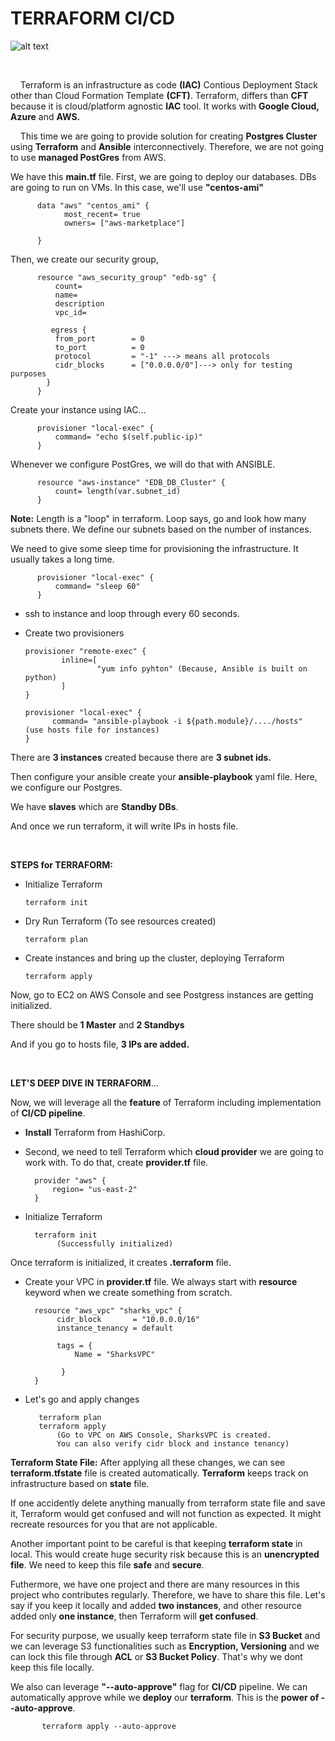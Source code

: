 # TERRAFORM CI/CD

![alt text](https://github.com/tanersa/terraform/blob/feature/terraform-iac/terraform.png)

<br />

&nbsp; &nbsp; Terraform is an infrastructure as code **(IAC)** Contious Deployment Stack other than Cloud Formation Template **(CFT)**. Terraform, 
differs than **CFT** because it is cloud/platform agnostic **IAC** tool. It works with **Google Cloud, Azure** and **AWS.**

&nbsp; &nbsp; This time we are going to provide solution for creating **Postgres Cluster** using **Terraform** and **Ansible** interconnectively. Therefore,
we are not going to use **managed PostGres** from AWS. 

We have this **main.tf** file. First, we are going to deploy our databases. DBs are going to run on VMs. In this case, we'll use **"centos-ami"**

          data "aws" "centos_ami" {
                most_recent= true
                owners= ["aws-marketplace"]
          
          }
          
Then, we create our security group,

          resource "aws_security_group" "edb-sg" {
              count= 
              name=
              description
              vpc_id=
                
             egress {
              from_port        = 0
              to_port          = 0
              protocol         = "-1" ---> means all protocols
              cidr_blocks      = ["0.0.0.0/0"]---> only for testing purposes
            }      
          }
          
Create your instance using IAC...

          provisioner "local-exec" {
              command= "echo $(self.public-ip)"   
          }
          
Whenever we configure PostGres, we will do that with ANSIBLE.

          resource "aws-instance" "EDB_DB_Cluster" {
              count= length(var.subnet_id)     
          }
          
**Note:** Length is a "loop" in terraform. Loop says, go and look how many subnets there. We define our subnets based on the number of instances.       
       
We need to give some sleep time for provisioning the infrastructure. It usually takes a long time.          
          
          provisioner "local-exec" {
              command= "sleep 60"   
          }
          
   -  ssh to instance and loop through every 60 seconds. 
   -  Create two provisioners

          provisioner "remote-exec" {
                  inline=[
                          "yum info pyhton" (Because, Ansible is built on python)
                  ]
          }
          
          provisioner "local-exec" {
                command= "ansible-playbook -i ${path.module}/..../hosts"   (use hosts file for instances) 
          }
          
There are **3 instances** created because there are **3 subnet ids.**

Then configure your ansible create your **ansible-playbook** yaml file. Here, we configure our Postgres.

We have **slaves** which are **Standby DBs**. 

And once we run terraform, it will write IPs in hosts file.

<br />

**STEPS for TERRAFORM:**

   -  Initialize Terraform

          terraform init   
          
   -  Dry Run Terraform (To see resources created)

          terraform plan 
          
   -  Create instances and bring up the cluster, deploying Terraform
      
          terraform apply        

Now, go to EC2 on AWS Console and see Postgress instances are getting initialized. 

There should be **1 Master** and **2 Standbys**

And if you go to hosts file, **3 IPs are added.**

<br />

**LET'S DEEP DIVE IN TERRAFORM**...

Now, we will leverage all the **feature** of Terraform including implementation of **CI/CD pipeline**.

   -  **Install** Terraform from HashiCorp. 
   -  Second, we need to tell Terraform which **cloud provider** we are going to work with. To do that, create **provider.tf** file. 

            provider "aws" {
                region= "us-east-2"        
            }
            
   -  Initialize Terraform 
            
            terraform init 
                 (Successfully initialized)
                 
Once terraform is initialized, it creates **.terraform** file. 

   -  Create your VPC in **provider.tf** file. We always start with **resource** keyword when we create something from scratch.

            resource "aws_vpc" "sharks_vpc" {
                 cidr_block       = "10.0.0.0/16"
                 instance_tenancy = default

                 tags = {
                     Name = "SharksVPC"
           
                  }
            } 
            
   -  Let's go and apply changes
             
             terraform plan
             terraform apply 
                 (Go to VPC on AWS Console, SharksVPC is created.
                 You can also verify cidr block and instance tenancy)
 
 **Terraform State File:**
 After applying all these changes, we can see **terraform.tfstate** file is created automatically. **Terraform** keeps track on infrastructure based 
 on **state** file.
 
 If one accidently delete anything manually from terraform state file and save it, Terraform would get confused and will not function as expected. It might
 recreate resources for you that are not applicable. 
 
 Another important point to be careful is that keeping **terraform state** in local. This would create huge security risk because this is an **unencrypted file**.
 We need to keep this file **safe** and **secure**. 
 
 Futhermore, we have one project and there are many resources in this project who contributes regularly. Therefore, we have to share this file. Let's say if you keep it locally and added **two instances**, and other resource added only **one instance**, then Terraform will **get confused**.
 
 For security purpose, we usually keep terraform state file in **S3 Bucket** and we can leverage S3 functionalities such as **Encryption, Versioning** and we can lock this file through **ACL** or **S3 Bucket Policy**. That's why we dont keep this file locally. 
 
 We also can leverage **"--auto-approve"**  flag for **CI/CD** pipeline. We can automatically approve while we **deploy** our **terraform**. This is the **power of --auto-approve**.
                    
           terraform apply --auto-approve
           
           
 
 
 
 
 

            
                                                  
                                                                      







        
           
                


























          
          
          
          
          
          
          

